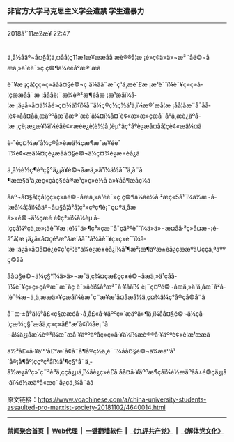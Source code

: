 ### 非官方大学马克思主义学会遭禁 学生遭暴力
------------------------

<div class="published">
 <span class="date" title="ä¸­å½æ¶é´">
  <time datetime="2018-11-02T22:47:00+08:00">
   2018å¹´11æ2æ¥ 22:47
  </time>
 </span>
</div>
<br/>
<div class="wsw">
 <p>
  ä¸­å½åäº¬å¤§å­¦ä¸¤åå­¦ç11æ1æ¥ææåå æè®®å­¦æ ¡é»ç¢ä»ä»¬æ³¨åé©¬åæä¸»ä¹éè¯»ç ç©¶ä¼èé­å°æ®´æã
 </p>
 <p>
  è¯¥æ ¡çå­¦çç»ç»âåå¤§é©¬ç ä¼âå¨æ¨ç¹ä¸­æè´£æ ¡æ¹è¯´ï¼è¯¥ç»ç»å­¦çææåå¨æ ¡å­ååè¡¨æ¼è®²æ¶é­åæ ¡æ¹æåï¼å­¦æ ¡ä¿å«å¤ä¼åé»ç¤¾ä¼ï¼å¨ä¼ç®ç½ç½ä¹ä¸ï¼æ®´æå­¦æ ¡åå­¦ãæ¨å¯åå­¦è¢«åå¤åä¸æäººåæ´åæ®´æè´ä¼¤ï¼å¤´è¢«æ­»æ­»çæå¨å°ä¸æè¿äºå­¦æ ¡çè¡æ¿æ¥¼ï¼éåè¢«æ­éè¿è­¦è½¦å¸¦èµ°ãç°åºè¿æå¤åå­¦çè¢«æä¼¤ã
 </p>
 <p>
  è·¯éç¤¾æ´å¼ç®å»èæä¾çæ¶æ¯æ¥éè¯´ï¼è¢«æä¼¤çè¿æåå¤§é©¬ä¼ç¤¾é¿æ±èå¿ã
 </p>
 <p>
  ä¸­å½è½ç¶èªç§°ä¿¡å¥é©¬åæä¸»ä¹ï¼ä½å¯¹ä¸å¨å¶ææ§ä¹ä¸æç«çåç§éå®æ¹ç»ç»é½å ä»¥åå¶æåç¼ã
 </p>
 <p>
  åäº¬å¤§å­¦çå­¦çç»ç»âé©¬åæä¸»ä¹éè¯»ç ç©¶ä¼âè½å·²æç«5å¹´ï¼ä½æ¬å­¦æå¼å­¦åï¼åäº¬å¤§å­¦å²å­¦ç³»çªç¶è¡¨ç¤ºä¸åæä»»é©¬ä¼çæé é¢ç³»ï¼å¼èµ·å­¦ççå¼ºçä¸æ»¡ãè¯¥æ ¡è½¯ä»¶ç³»çæ¨å¯ç­äººè¯´ï¼ä»ä»¬æ­¤åå·²ç»å¤æ¬¡é­å°å­¦æ ¡ä¿å«å¤çéªæ°åæ´åå¯¹å¾ãè¯¥ç»ç»è¯´ï¼å­¦æ ¡ä¿å«å¤å¤é¿é¢ç¹çº¦è°ä¼é¿æ±èå¿ï¼å¹¶æ²¡æ¶äºæ±èå¿çææºãUçç­ä¸ªäººç©åã
 </p>
 <p>
  åå¤§é©¬ä¼ç§°ï¼ä»ä»¬æ¯ä¸ç¾¤çæ­£ç­ç±é©¬åæä¸»ä¹çåå­¦ï¼è¯¥ç»ç»çå®æ¨æ¯âç è¯»åèï¼å³æ³¨å·¥åâï¼ è¡¨ç¤ºé©¬åæä¸»ä¹ä¸åæ¯å²å­¦è¯¾æ¬ä¸ä¸ææä»¥çæå­ï¼èæ¯ç¨æ¥æ¹å¤åæå½ä¸ç¤¾ä¼ç°å®çå©å¨ã
 </p>
 <p>
  å¨æ·±å³ä½³å£«ç§ææéå¬å¸å£«å·¥äººç»´æäºä»¶ä¸­ï¼åå¤§é©¬ä¼çå­¦çæ¾ç§¯æåä¸ç»ç»å£°æ´å¢ï¼åè¡¨å¬å¼ä¿¡åæ¼è®²ï¼æ¯æå·¥äººäºåç»ç»å·¥ä¼ï¼æè®®å·¥äººè¢«è­¦æ¹ææã
 </p>
 <p>
  ä½³å£«å·¥äººå£°æ´å¢å¨å¶å®ç½ä¸­è¯´ï¼åå¤§é©¬ä¼æäºå¹´å®¡å¶åº¦ççºç²åï¼å¹¶ç§°å¨ä¸­å½æ¿åºç»´ç¨³è³ä¸ççå¿µä¸ï¼âè¿ç»é£å åå¤å·¥äººæ¶çå­ï¼é½æäºâå±é©çä¿¡å·âï¼é½æäºå«æç¨å¿çä¸¾å¨âã
 </p>
</div>

原文链接：https://www.voachinese.com/a/china-university-students-assaulted-pro-marxist-society-20181102/4640014.html


------------------------
#### [禁闻聚合首页](https://github.com/gfw-breaker/banned-news/blob/master/README.md) &nbsp;|&nbsp; [Web代理](https://github.com/gfw-breaker/open-proxy/blob/master/README.md) &nbsp;|&nbsp;  [一键翻墙软件](https://github.com/gfw-breaker/nogfw/blob/master/README.md) &nbsp;|&nbsp; [《九评共产党》](https://github.com/gfw-breaker/9ping.md/blob/master/README.md#九评之一评共产党是什么) &nbsp;|&nbsp; [《解体党文化》](https://github.com/gfw-breaker/jtdwh.md/blob/master/README.md#绪论)